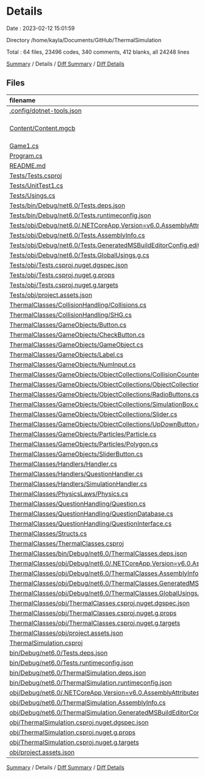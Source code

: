 # Details

Date : 2023-02-12 15:01:59

Directory /home/kayla/Documents/GitHub/ThermalSimulation

Total : 64 files,  23496 codes, 340 comments, 412 blanks, all 24248 lines

[Summary](results.md) / Details / [Diff Summary](diff.md) / [Diff Details](diff-details.md)

## Files
| filename | language | code | comment | blank | total |
| :--- | :--- | ---: | ---: | ---: | ---: |
| [.config/dotnet-tools.json](/.config/dotnet-tools.json) | JSON | 36 | 0 | 0 | 36 |
| [Content/Content.mgcb](/Content/Content.mgcb) | MonoGame Content Builder | 261 | 29 | 33 | 323 |
| [Game1.cs](/Game1.cs) | C# | 201 | 14 | 29 | 244 |
| [Program.cs](/Program.cs) | C# | 2 | 0 | 2 | 4 |
| [README.md](/README.md) | Markdown | 2 | 0 | 2 | 4 |
| [Tests/Tests.csproj](/Tests/Tests.csproj) | XML | 21 | 0 | 5 | 26 |
| [Tests/UnitTest1.cs](/Tests/UnitTest1.cs) | C# | 30 | 0 | 5 | 35 |
| [Tests/Usings.cs](/Tests/Usings.cs) | C# | 0 | 0 | 1 | 1 |
| [Tests/bin/Debug/net6.0/Tests.deps.json](/Tests/bin/Debug/net6.0/Tests.deps.json) | JSON | 2,041 | 0 | 0 | 2,041 |
| [Tests/bin/Debug/net6.0/Tests.runtimeconfig.json](/Tests/bin/Debug/net6.0/Tests.runtimeconfig.json) | JSON | 9 | 0 | 0 | 9 |
| [Tests/obj/Debug/net6.0/.NETCoreApp,Version=v6.0.AssemblyAttributes.cs](/Tests/obj/Debug/net6.0/.NETCoreApp,Version=v6.0.AssemblyAttributes.cs) | C# | 3 | 1 | 1 | 5 |
| [Tests/obj/Debug/net6.0/Tests.AssemblyInfo.cs](/Tests/obj/Debug/net6.0/Tests.AssemblyInfo.cs) | C# | 9 | 9 | 5 | 23 |
| [Tests/obj/Debug/net6.0/Tests.GeneratedMSBuildEditorConfig.editorconfig](/Tests/obj/Debug/net6.0/Tests.GeneratedMSBuildEditorConfig.editorconfig) | Properties | 10 | 0 | 1 | 11 |
| [Tests/obj/Debug/net6.0/Tests.GlobalUsings.g.cs](/Tests/obj/Debug/net6.0/Tests.GlobalUsings.g.cs) | C# | 7 | 1 | 1 | 9 |
| [Tests/obj/Tests.csproj.nuget.dgspec.json](/Tests/obj/Tests.csproj.nuget.dgspec.json) | JSON | 152 | 0 | 0 | 152 |
| [Tests/obj/Tests.csproj.nuget.g.props](/Tests/obj/Tests.csproj.nuget.g.props) | XML | 26 | 0 | 0 | 26 |
| [Tests/obj/Tests.csproj.nuget.g.targets](/Tests/obj/Tests.csproj.nuget.g.targets) | XML | 10 | 0 | 0 | 10 |
| [Tests/obj/project.assets.json](/Tests/obj/project.assets.json) | JSON | 6,481 | 0 | 0 | 6,481 |
| [ThermalClasses/CollisionHandling/Collisions.cs](/ThermalClasses/CollisionHandling/Collisions.cs) | C# | 120 | 39 | 14 | 173 |
| [ThermalClasses/CollisionHandling/SHG.cs](/ThermalClasses/CollisionHandling/SHG.cs) | C# | 108 | 12 | 12 | 132 |
| [ThermalClasses/GameObjects/Button.cs](/ThermalClasses/GameObjects/Button.cs) | C# | 76 | 2 | 16 | 94 |
| [ThermalClasses/GameObjects/CheckButton.cs](/ThermalClasses/GameObjects/CheckButton.cs) | C# | 69 | 1 | 10 | 80 |
| [ThermalClasses/GameObjects/GameObject.cs](/ThermalClasses/GameObjects/GameObject.cs) | C# | 60 | 1 | 11 | 72 |
| [ThermalClasses/GameObjects/Label.cs](/ThermalClasses/GameObjects/Label.cs) | C# | 40 | 1 | 8 | 49 |
| [ThermalClasses/GameObjects/NumInput.cs](/ThermalClasses/GameObjects/NumInput.cs) | C# | 140 | 0 | 14 | 154 |
| [ThermalClasses/GameObjects/ObjectCollections/CollisionCounter.cs](/ThermalClasses/GameObjects/ObjectCollections/CollisionCounter.cs) | C# | 75 | 0 | 8 | 83 |
| [ThermalClasses/GameObjects/ObjectCollections/ObjectCollection.cs](/ThermalClasses/GameObjects/ObjectCollections/ObjectCollection.cs) | C# | 9 | 0 | 2 | 11 |
| [ThermalClasses/GameObjects/ObjectCollections/RadioButtons.cs](/ThermalClasses/GameObjects/ObjectCollections/RadioButtons.cs) | C# | 78 | 0 | 7 | 85 |
| [ThermalClasses/GameObjects/ObjectCollections/SimulationBox.cs](/ThermalClasses/GameObjects/ObjectCollections/SimulationBox.cs) | C# | 44 | 2 | 5 | 51 |
| [ThermalClasses/GameObjects/ObjectCollections/Slider.cs](/ThermalClasses/GameObjects/ObjectCollections/Slider.cs) | C# | 60 | 0 | 9 | 69 |
| [ThermalClasses/GameObjects/ObjectCollections/UpDownButton.cs](/ThermalClasses/GameObjects/ObjectCollections/UpDownButton.cs) | C# | 56 | 0 | 7 | 63 |
| [ThermalClasses/GameObjects/Particles/Particle.cs](/ThermalClasses/GameObjects/Particles/Particle.cs) | C# | 57 | 6 | 10 | 73 |
| [ThermalClasses/GameObjects/Particles/Polygon.cs](/ThermalClasses/GameObjects/Particles/Polygon.cs) | C# | 50 | 4 | 7 | 61 |
| [ThermalClasses/GameObjects/SliderButton.cs](/ThermalClasses/GameObjects/SliderButton.cs) | C# | 55 | 1 | 7 | 63 |
| [ThermalClasses/Handlers/Handler.cs](/ThermalClasses/Handlers/Handler.cs) | C# | 24 | 0 | 3 | 27 |
| [ThermalClasses/Handlers/QuestionHandler.cs](/ThermalClasses/Handlers/QuestionHandler.cs) | C# | 49 | 0 | 9 | 58 |
| [ThermalClasses/Handlers/SimulationHandler.cs](/ThermalClasses/Handlers/SimulationHandler.cs) | C# | 651 | 48 | 72 | 771 |
| [ThermalClasses/PhysicsLaws/Physics.cs](/ThermalClasses/PhysicsLaws/Physics.cs) | C# | 79 | 112 | 19 | 210 |
| [ThermalClasses/QuestionHandling/Question.cs](/ThermalClasses/QuestionHandling/Question.cs) | C# | 50 | 28 | 8 | 86 |
| [ThermalClasses/QuestionHandling/QuestionDatabase.cs](/ThermalClasses/QuestionHandling/QuestionDatabase.cs) | C# | 161 | 0 | 27 | 188 |
| [ThermalClasses/QuestionHandling/QuestionInterface.cs](/ThermalClasses/QuestionHandling/QuestionInterface.cs) | C# | 166 | 2 | 17 | 185 |
| [ThermalClasses/Structs.cs](/ThermalClasses/Structs.cs) | C# | 61 | 6 | 6 | 73 |
| [ThermalClasses/ThermalClasses.csproj](/ThermalClasses/ThermalClasses.csproj) | XML | 14 | 0 | 4 | 18 |
| [ThermalClasses/bin/Debug/net6.0/ThermalClasses.deps.json](/ThermalClasses/bin/Debug/net6.0/ThermalClasses.deps.json) | JSON | 308 | 0 | 0 | 308 |
| [ThermalClasses/obj/Debug/net6.0/.NETCoreApp,Version=v6.0.AssemblyAttributes.cs](/ThermalClasses/obj/Debug/net6.0/.NETCoreApp,Version=v6.0.AssemblyAttributes.cs) | C# | 2 | 1 | 1 | 4 |
| [ThermalClasses/obj/Debug/net6.0/ThermalClasses.AssemblyInfo.cs](/ThermalClasses/obj/Debug/net6.0/ThermalClasses.AssemblyInfo.cs) | C# | 2 | 9 | 5 | 16 |
| [ThermalClasses/obj/Debug/net6.0/ThermalClasses.GeneratedMSBuildEditorConfig.editorconfig](/ThermalClasses/obj/Debug/net6.0/ThermalClasses.GeneratedMSBuildEditorConfig.editorconfig) | Properties | 10 | 0 | 1 | 11 |
| [ThermalClasses/obj/Debug/net6.0/ThermalClasses.GlobalUsings.g.cs](/ThermalClasses/obj/Debug/net6.0/ThermalClasses.GlobalUsings.g.cs) | C# | 7 | 1 | 1 | 9 |
| [ThermalClasses/obj/ThermalClasses.csproj.nuget.dgspec.json](/ThermalClasses/obj/ThermalClasses.csproj.nuget.dgspec.json) | JSON | 74 | 0 | 0 | 74 |
| [ThermalClasses/obj/ThermalClasses.csproj.nuget.g.props](/ThermalClasses/obj/ThermalClasses.csproj.nuget.g.props) | XML | 18 | 0 | 0 | 18 |
| [ThermalClasses/obj/ThermalClasses.csproj.nuget.g.targets](/ThermalClasses/obj/ThermalClasses.csproj.nuget.g.targets) | XML | 8 | 0 | 0 | 8 |
| [ThermalClasses/obj/project.assets.json](/ThermalClasses/obj/project.assets.json) | JSON | 486 | 0 | 0 | 486 |
| [ThermalSimulation.csproj](/ThermalSimulation.csproj) | XML | 34 | 0 | 0 | 34 |
| [bin/Debug/net6.0/Tests.deps.json](/bin/Debug/net6.0/Tests.deps.json) | JSON | 2,056 | 0 | 0 | 2,056 |
| [bin/Debug/net6.0/Tests.runtimeconfig.json](/bin/Debug/net6.0/Tests.runtimeconfig.json) | JSON | 9 | 0 | 0 | 9 |
| [bin/Debug/net6.0/ThermalSimulation.deps.json](/bin/Debug/net6.0/ThermalSimulation.deps.json) | JSON | 2,056 | 0 | 0 | 2,056 |
| [bin/Debug/net6.0/ThermalSimulation.runtimeconfig.json](/bin/Debug/net6.0/ThermalSimulation.runtimeconfig.json) | JSON | 13 | 0 | 0 | 13 |
| [obj/Debug/net6.0/.NETCoreApp,Version=v6.0.AssemblyAttributes.cs](/obj/Debug/net6.0/.NETCoreApp,Version=v6.0.AssemblyAttributes.cs) | C# | 2 | 1 | 1 | 4 |
| [obj/Debug/net6.0/ThermalSimulation.AssemblyInfo.cs](/obj/Debug/net6.0/ThermalSimulation.AssemblyInfo.cs) | C# | 2 | 9 | 5 | 16 |
| [obj/Debug/net6.0/ThermalSimulation.GeneratedMSBuildEditorConfig.editorconfig](/obj/Debug/net6.0/ThermalSimulation.GeneratedMSBuildEditorConfig.editorconfig) | Properties | 10 | 0 | 1 | 11 |
| [obj/ThermalSimulation.csproj.nuget.dgspec.json](/obj/ThermalSimulation.csproj.nuget.dgspec.json) | JSON | 293 | 0 | 0 | 293 |
| [obj/ThermalSimulation.csproj.nuget.g.props](/obj/ThermalSimulation.csproj.nuget.g.props) | XML | 22 | 0 | 0 | 22 |
| [obj/ThermalSimulation.csproj.nuget.g.targets](/obj/ThermalSimulation.csproj.nuget.g.targets) | XML | 8 | 0 | 0 | 8 |
| [obj/project.assets.json](/obj/project.assets.json) | JSON | 6,423 | 0 | 0 | 6,423 |

[Summary](results.md) / Details / [Diff Summary](diff.md) / [Diff Details](diff-details.md)